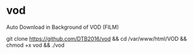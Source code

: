 # vod
Auto Download in Background of VOD (FILM)

git clone https://github.com/DTB2016/vod && cd /var/www/html/VOD && chmod +x vod && ./vod
